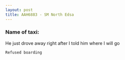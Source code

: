 ```yaml
---
layout: post
title: AAH6883 - SM North Edsa
---
```


### Name of taxi: 

He just drove away right after I told him where I will go

```Refused boarding```
